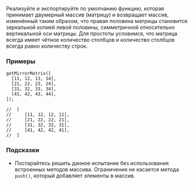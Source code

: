 Реализуйте и экспортируйте по умолчанию функцию, которая принимает двумерный массив (матрицу) и возвращает массив, изменённый таким образом, что правая половина матрицы становится зеркальной копией левой половины, симметричной относительно вертикальной оси матрицы. Для простоты условимся, что матрица всегда имеет чётное количество столбцов и количество столбцов всегда равно количеству строк.

### Примеры

```
getMirrorMatrix([
  [11, 12, 13, 14],
  [21, 22, 23, 24],
  [31, 32, 33, 34],
  [41, 42, 43, 44],
]);

//  [
//     [11, 12, 12, 11],
//     [21, 22, 22, 21],
//     [31, 32, 32, 31],
//     [41, 42, 42, 41],
//  ]
```

### Подсказки

- Постарайтесь решить данное испытание без использования встроенных методов массива. Ограничение не касается метода `push()`, который добавляет элементы в массив.